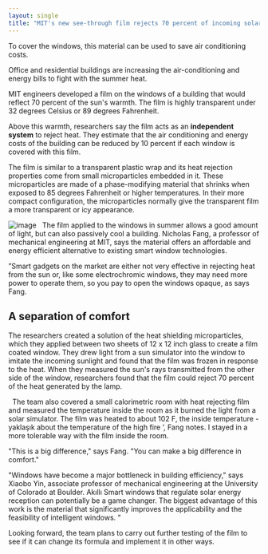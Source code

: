 ```yaml
---
layout: single
title: "MIT's new see-through film rejects 70 percent of incoming solar heat"
---
```

To cover the windows, this material can be used to save air conditioning costs.

Office and residential buildings are increasing the air-conditioning and energy bills to fight with the summer heat.

MIT engineers developed a film on the windows of a building that would reflect 70 percent of the sun's warmth. The film is highly transparent under 32 degrees Celsius or 89 degrees Fahrenheit.

Above this warmth, researchers say the film acts as an **independent system** to reject heat. They estimate that the air conditioning and energy costs of the building can be reduced by 10 percent if each window is covered with this film.

<script async src="//pagead2.googlesyndication.com/pagead/js/adsbygoogle.js"></script>
<ins class="adsbygoogle"
     style="display:block; text-align:center;"
     data-ad-layout="in-article"
     data-ad-format="fluid"
     data-ad-client="ca-pub-7868661326160958"
     data-ad-slot="3072558811"></ins>
<script>
     (adsbygoogle = window.adsbygoogle || []).push({});
</script>

The film is similar to a transparent plastic wrap and its heat rejection properties come from small microparticles embedded in it. These microparticles are made of a phase-modifying material that shrinks when exposed to 85 degrees Fahrenheit or higher temperatures. In their more compact configuration, the microparticles normally give the transparent film a more transparent or icy appearance.

![image](https://i.hizliresim.com/Emnyl9.jpg)
 
The film applied to the windows in summer allows a good amount of light, but can also passively cool a building. Nicholas Fang, a professor of mechanical engineering at MIT, says the material offers an affordable and energy efficient alternative to existing smart window technologies.

”Smart gadgets on the market are either not very effective in rejecting heat from the sun or, like some electrochromic windows, they may need more power to operate them, so you pay to open the windows opaque, as says Fang.

A separation of comfort
-
The researchers created a solution of the heat shielding microparticles, which they applied between two sheets of 12 x 12 inch glass to create a film coated window. They drew light from a sun simulator into the window to imitate the incoming sunlight and found that the film was frozen in response to the heat. When they measured the sun's rays transmitted from the other side of the window, researchers found that the film could reject 70 percent of the heat generated by the lamp.

<script async src="//pagead2.googlesyndication.com/pagead/js/adsbygoogle.js"></script>
<ins class="adsbygoogle"
     style="display:block; text-align:center;"
     data-ad-layout="in-article"
     data-ad-format="fluid"
     data-ad-client="ca-pub-7868661326160958"
     data-ad-slot="3072558811"></ins>
<script>
     (adsbygoogle = window.adsbygoogle || []).push({});
</script>
 
The team also covered a small calorimetric room with heat rejecting film and measured the temperature inside the room as it burned the light from a solar simulator. The film was heated to about 102 F, the inside temperature - yaklaşık about the temperature of the high fire ’, Fang notes. I stayed in a more tolerable way with the film inside the room.

"This is a big difference," says Fang. "You can make a big difference in comfort."

"Windows have become a major bottleneck in building efficiency," says Xiaobo Yin, associate professor of mechanical engineering at the University of Colorado at Boulder. Akıllı Smart windows that regulate solar energy reception can potentially be a game changer. The biggest advantage of this work is the material that significantly improves the applicability and the feasibility of intelligent windows. "

Looking forward, the team plans to carry out further testing of the film to see if it can change its formula and implement it in other ways.
